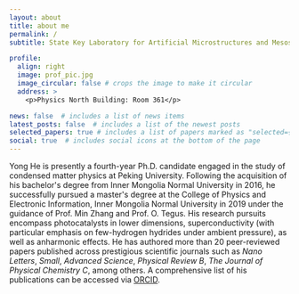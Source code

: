 ```yaml
---
layout: about
title: about me
permalink: /
subtitle: State Key Laboratory for Artificial Microstructures and Mesoscopic Physics, School of Physics, Peking University, Beijing 100871, China

profile:
  align: right
  image: prof_pic.jpg
  image_circular: false # crops the image to make it circular
  address: >
    <p>Physics North Building: Room 361</p>

news: false  # includes a list of news items
latest_posts: false  # includes a list of the newest posts
selected_papers: true # includes a list of papers marked as "selected={true}"
social: true  # includes social icons at the bottom of the page
---
```


Yong He is presently a fourth-year Ph.D. candidate engaged in the study of condensed matter physics at Peking University. Following the acquisition of his bachelor's degree from Inner Mongolia Normal University in 2016, he successfully pursued a master's degree at the College of Physics and Electronic Information, Inner Mongolia Normal University in 2019 under the guidance of Prof. Min Zhang and Prof. O. Tegus. His research pursuits encompass photocatalysts in lower dimensions, superconductivity (with particular emphasis on few-hydrogen hydrides under ambient pressure), as well as anharmonic effects. He has authored more than 20 peer-reviewed papers published across prestigious scientific journals such as <i>Nano Letters</i>, <i>Small</i>, <i>Advanced Science</i>, <i>Physical Review B</i>, <i>The Journal of Physical Chemistry C</i>, among others. A comprehensive list of his publications can be accessed via <a href="https://orcid.org/0000-0002-8898-5072">ORCID</a>.
